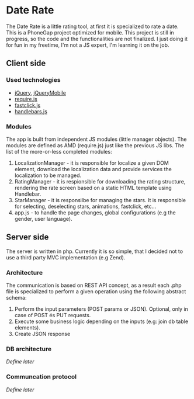 Date Rate
============

The Date Rate is a little rating tool, at first it is specialized to rate a date. 
This is a PhoneGap project optimized for mobile. This project is still in progress, so the code and the functionalities are not finalized. I just doing it for fun in my freetime, I'm not a JS expert, I'm learning it on the job.

## Client side

### Used technologies

* [jQuery](http://jquery.com/), [jQueryMobile](http://jquerymobile.com)
* [require.js](http://requirejs.org/)
* [fastclick.js](https://github.com/ftlabs/fastclick)
* [handlebars.js](http://handlebarsjs.com/)

### Modules
The app is built from independent JS modules (little manager objects). The modules are defined as AMD (require.js) just like the previous JS libs. The list of the more-or-less completed modules:

1. LocalizationManager - it is responsible for localize a given DOM element, download the localization data and provide services the localization to be managed.
2. RatingManager - it is respionsible for downloading the rating structure, rendering the rate screen based on a static HTML template using Handlebar.
3. StarManager - it is responsilbe for managing the stars. It is responsible for selecting, deselecting stars, animations, fastclick, etc...
4. app.js - to handle the page changes, global configurations (e.g the gender, user language).

## Server side

The server is written in php. Currently it is so simple, that I decided not to use a third party MVC implementation (e.g Zend).

### Architecture

The communication is based on REST API concept, as a result each .php file is specialized to perform a given operation using the following abstract schema:

1. Perform the input parameters (POST params or JSON). Optional, only in case of POST és PUT requests.
2. Execute some business logic depending on the inputs (e.g: join db table elements).
3. Create JSON response

### DB architecture

*Define later*

### Communcation protocol

*Define later*
